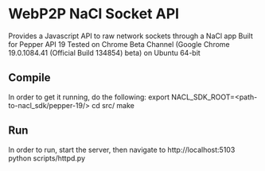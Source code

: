 WebP2P NaCl Socket API
======================

Provides a Javascript API to raw network sockets through a NaCl app
Built for Pepper API 19
Tested on Chrome Beta Channel (Google Chrome 19.0.1084.41 (Official Build 134854) beta)
  on Ubuntu 64-bit

Compile
-------
In order to get it running, do the following:
  export NACL_SDK_ROOT=<path-to-nacl_sdk/pepper-19/>
  cd src/
  make

Run
---
In order to run, start the server, then navigate to http://localhost:5103
  python scripts/httpd.py
